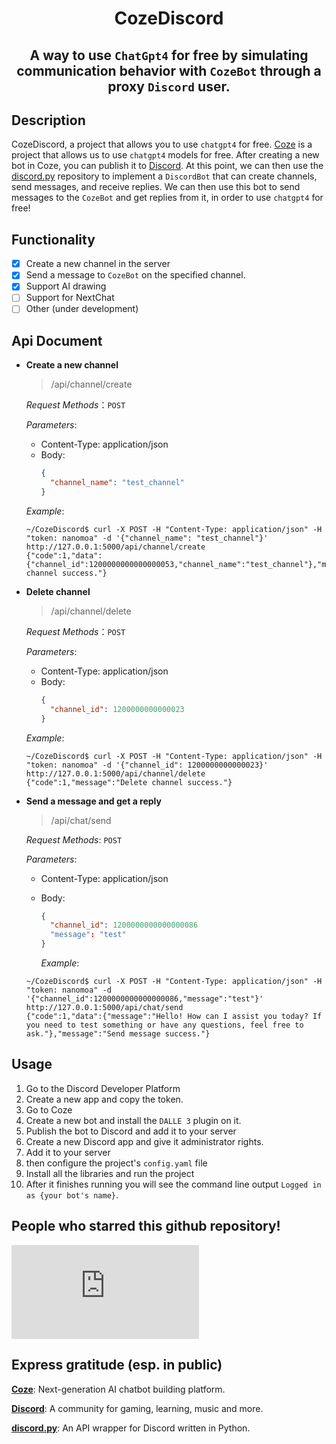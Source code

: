 <div align="center">

# CozeDiscord

A way to use `ChatGpt4` for free by simulating communication behavior with `CozeBot` through a proxy `Discord` user.
---

</div>

## Description

CozeDiscord, a project that allows you to use `chatgpt4` for free. [Coze](https://coze.com/) is a project that allows us to use `chatgpt4` models for free. After creating a new bot in Coze, you can publish it to [Discord](https://discord.com/). At this point, we can then use the [discord.py](https://github.com/Rapptz/discord.py) repository to implement a `DiscordBot` that can create channels, send messages, and receive replies. We can then use this bot to send messages to the `CozeBot` and get replies from it, in order to use `chatgpt4` for free!

## Functionality

- [x] Create a new channel in the server
- [x] Send a message to `CozeBot` on the specified channel.
- [x] Support AI drawing
- [ ] Support for NextChat 
- [ ] Other (under development)

## Api Document

- **Create a new channel**
  > /api/channel/create
  
  _Request Methods_：`POST`

  _Parameters_:
  - Content-Type: application/json
  - Body:
    ```json
    {
      "channel_name": "test_channel"
    }
    ```

  _Example_:
  ```
  ~/CozeDiscord$ curl -X POST -H "Content-Type: application/json" -H "token: nanomoa" -d '{"channel_name": "test_channel"}' http://127.0.0.1:5000/api/channel/create
  {"code":1,"data":{"channel_id":1200000000000000053,"channel_name":"test_channel"},"message":"Create channel success."}
  ```

- **Delete channel**
  > /api/channel/delete
  
  _Request Methods_：`POST`

  _Parameters_:
  - Content-Type: application/json
  - Body:
    ```json
    {
      "channel_id": 1200000000000023
    }
    ```

  _Example_:
  ```
  ~/CozeDiscord$ curl -X POST -H "Content-Type: application/json" -H "token: nanomoa" -d '{"channel_id": 1200000000000023}' http://127.0.0.1:5000/api/channel/delete
  {"code":1,"message":"Delete channel success."}
  ```
  
- **Send a message and get a reply**
  > /api/chat/send
  
  _Request Methods_: `POST`

  _Parameters_:
  - Content-Type: application/json
  - Body:
    ```json
    {
      "channel_id": 1200000000000000086
      "message": "test"
    }
    ```

      _Example_:
  ```
  ~/CozeDiscord$ curl -X POST -H "Content-Type: application/json" -H "token: nanomoa" -d '{"channel_id":1200000000000000086,"message":"test"}' http://127.0.0.1:5000/api/chat/send
  {"code":1,"data":{"message":"Hello! How can I assist you today? If you need to test something or have any questions, feel free to ask."},"message":"Send message success."}
  ```

## Usage

1. Go to the Discord Developer Platform
2. Create a new app and copy the token.
3. Go to Coze
4. Create a new bot and install the `DALLE 3` plugin on it.
5. Publish the bot to Discord and add it to your server
6. Create a new Discord app and give it administrator rights.
7. Add it to your server
8. then configure the project's `config.yaml` file
9. Install all the libraries and run the project
10. After it finishes running you will see the command line output `Logged in as {your bot's name}`.

## People who starred this github repository!
[![Stargazers repo roster for @Nanomoa/CozeDiscord](https://bytecrank.com/nastyox/reporoster/php/stargazersSVG.php?user=Nanomoa&repo=CozeDiscord)](https://github.com/Nanomoa/CozeDiscord)

## Express gratitude (esp. in public)

**[Coze](https://coze.com/)**: Next-generation AI chatbot building platform.

**[Discord](https://discord.com/)**: A community for gaming, learning, music and more.

**[discord.py](https://github.com/Rapptz/discord.py)**: An API wrapper for Discord written in Python.
